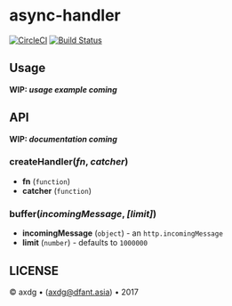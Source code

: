 # async-handler

[![CircleCI](https://circleci.com/gh/axdg/async-handler.svg?style=shield)](https://circleci.com/gh/axdg/async-handler)  [![Build Status](https://semaphoreci.com/api/v1/axdg/async-handler/branches/master/shields_badge.svg)](https://semaphoreci.com/axdg/async-handler)

## Usage

**WIP: *usage example coming***

## API

**WIP: *documentation coming***

### createHandler(*fn*, *catcher*)

- **fn** (`function`)
- **catcher** (`function`)

### buffer(*incomingMessage*, *[limit]*)

- **incomingMessage** (`object`) - an `http.incomingMessage`
- **limit** (`number`) - defaults to `1000000`

## LICENSE

&copy; axdg &bull; ([axdg@dfant.asia](mailto:axdg@dfant.asia))  &bull; 2017
